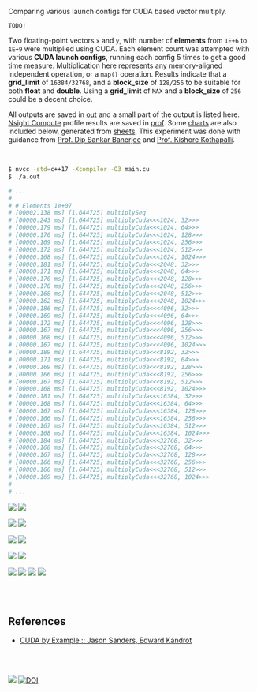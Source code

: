 Comparing various launch configs for CUDA based vector multiply.

`TODO!`

Two floating-point vectors `x` and `y`, with number of **elements** from `1E+6` to `1E+9` were multiplied using CUDA. Each element count was attempted with various **CUDA launch configs**, running each config 5 times to get a good time measure. Multiplication here represents any memory-aligned independent operation, or a `map()` operation. Results indicate that a **grid_limit** of `16384/32768`, and a **block_size** of `128/256` to be suitable for both **float** and **double**. Using a **grid_limit** of `MAX` and a **block_size** of `256` could be a decent choice.

All outputs are saved in [out](out/) and a small part of the output is listed here. [Nsight Compute] profile results are saved in [prof](prof/). Some [charts] are also included below, generated from [sheets]. This experiment was done with guidance from [Prof. Dip Sankar Banerjee] and [Prof. Kishore Kothapalli].

<br>

```bash
$ nvcc -std=c++17 -Xcompiler -O3 main.cu
$ ./a.out

# ...
#
# # Elements 1e+07
# [00002.138 ms] [1.644725] multiplySeq
# [00000.243 ms] [1.644725] multiplyCuda<<<1024, 32>>>
# [00000.179 ms] [1.644725] multiplyCuda<<<1024, 64>>>
# [00000.170 ms] [1.644725] multiplyCuda<<<1024, 128>>>
# [00000.169 ms] [1.644725] multiplyCuda<<<1024, 256>>>
# [00000.172 ms] [1.644725] multiplyCuda<<<1024, 512>>>
# [00000.168 ms] [1.644725] multiplyCuda<<<1024, 1024>>>
# [00000.181 ms] [1.644725] multiplyCuda<<<2048, 32>>>
# [00000.171 ms] [1.644725] multiplyCuda<<<2048, 64>>>
# [00000.170 ms] [1.644725] multiplyCuda<<<2048, 128>>>
# [00000.170 ms] [1.644725] multiplyCuda<<<2048, 256>>>
# [00000.168 ms] [1.644725] multiplyCuda<<<2048, 512>>>
# [00000.162 ms] [1.644725] multiplyCuda<<<2048, 1024>>>
# [00000.186 ms] [1.644725] multiplyCuda<<<4096, 32>>>
# [00000.169 ms] [1.644725] multiplyCuda<<<4096, 64>>>
# [00000.172 ms] [1.644725] multiplyCuda<<<4096, 128>>>
# [00000.167 ms] [1.644725] multiplyCuda<<<4096, 256>>>
# [00000.168 ms] [1.644725] multiplyCuda<<<4096, 512>>>
# [00000.167 ms] [1.644725] multiplyCuda<<<4096, 1024>>>
# [00000.189 ms] [1.644725] multiplyCuda<<<8192, 32>>>
# [00000.171 ms] [1.644725] multiplyCuda<<<8192, 64>>>
# [00000.169 ms] [1.644725] multiplyCuda<<<8192, 128>>>
# [00000.166 ms] [1.644725] multiplyCuda<<<8192, 256>>>
# [00000.167 ms] [1.644725] multiplyCuda<<<8192, 512>>>
# [00000.168 ms] [1.644725] multiplyCuda<<<8192, 1024>>>
# [00000.181 ms] [1.644725] multiplyCuda<<<16384, 32>>>
# [00000.168 ms] [1.644725] multiplyCuda<<<16384, 64>>>
# [00000.167 ms] [1.644725] multiplyCuda<<<16384, 128>>>
# [00000.166 ms] [1.644725] multiplyCuda<<<16384, 256>>>
# [00000.167 ms] [1.644725] multiplyCuda<<<16384, 512>>>
# [00000.168 ms] [1.644725] multiplyCuda<<<16384, 1024>>>
# [00000.184 ms] [1.644725] multiplyCuda<<<32768, 32>>>
# [00000.168 ms] [1.644725] multiplyCuda<<<32768, 64>>>
# [00000.167 ms] [1.644725] multiplyCuda<<<32768, 128>>>
# [00000.166 ms] [1.644725] multiplyCuda<<<32768, 256>>>
# [00000.166 ms] [1.644725] multiplyCuda<<<32768, 512>>>
# [00000.169 ms] [1.644725] multiplyCuda<<<32768, 1024>>>
#
# ...
```

[![](https://i.imgur.com/bGUUPot.gif)][sheetp]
[![](https://i.imgur.com/eLQ7XpP.gif)][sheetp]

[![](https://i.imgur.com/IagoPuk.gif)][sheetp]
[![](https://i.imgur.com/4L394Vk.gif)][sheetp]

[![](https://i.imgur.com/tCUuW0a.gif)][sheetp]
[![](https://i.imgur.com/tZaV8K6.gif)][sheetp]

[![](https://i.imgur.com/U6jbPeH.gif)][sheetp]
[![](https://i.imgur.com/mpjbvkK.gif)][sheetp]

[![](https://i.imgur.com/TVSzgPr.png)][sheetp]
[![](https://i.imgur.com/edMTlIA.png)][sheetp]
[![](https://i.imgur.com/g5oxQ1H.png)][sheetp]
[![](https://i.imgur.com/1Jyepy2.png)][sheetp]

<br>
<br>


## References

- [CUDA by Example :: Jason Sanders, Edward Kandrot](https://www.slideshare.net/SubhajitSahu/cuda-by-example-notes)

<br>
<br>

[![](https://i.imgur.com/lRwvZLe.png)](https://www.youtube.com/watch?v=vTdodyhhjww)
[![DOI](https://zenodo.org/badge/375073607.svg)](https://zenodo.org/badge/latestdoi/375073607)

[Prof. Dip Sankar Banerjee]: https://sites.google.com/site/dipsankarban/
[Prof. Kishore Kothapalli]: https://cstar.iiit.ac.in/~kkishore/
[Nsight Compute]: https://developer.nvidia.com/nsight-compute
[charts]: https://photos.app.goo.gl/xorYb1MZSNqxUgNy7
[sheets]: https://docs.google.com/spreadsheets/d/1fWcVNQbANgiNepryktAsIWUHCNiAi-Yf1qQyiLsTJio/edit?usp=sharing
[sheetp]: https://docs.google.com/spreadsheets/d/e/2PACX-1vQ5RS676pMmWtXRj0AaPSkBDdFHZWTEDgyMJGDq2mdSz7GfWektVErY130Y84eTAxuCMDGogdvLEzyZ/pubhtml
